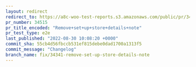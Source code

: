```yaml
---
layout: redirect
redirect_to: https://a8c-woo-test-reports.s3.amazonaws.com/public/pr/34515/e2e/index.html
pr_number: 34515
pr_title_encoded: "Remove+set+up+store+details+note"
pr_test_type: e2e
last_published: "2022-08-30 10:08:20 +0000"
commit_sha: 55cb4d56fbccb531ef815debe0dad1700a1313f5
commit_message: "Changelog"
branch_name: fix/34341-remove-set-up-store-details-note
---
```

